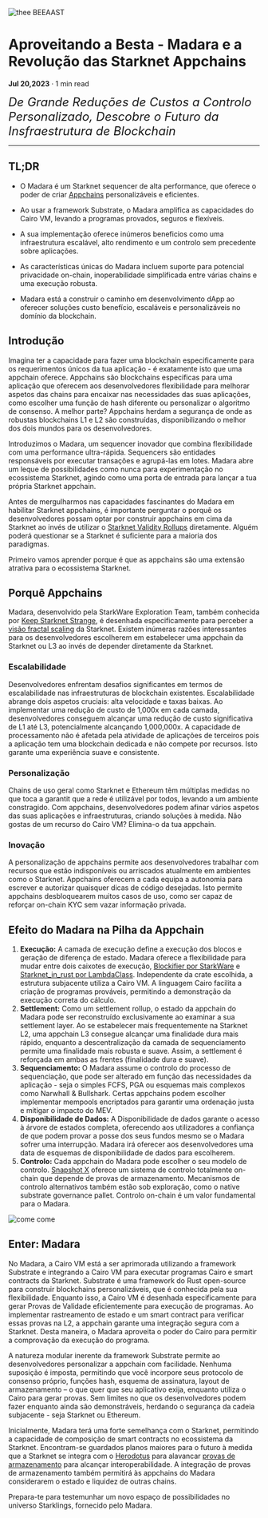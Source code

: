 ![thee BEEAAST](https://imgur.com/EBwBNnB.jpg)

# Aproveitando a Besta - Madara e a Revolução das Starknet Appchains

**Jul 20,2023** · 1 min read

<font size=5>_De Grande Reduções de Custos a Controlo Personalizado, Descobre o
Futuro da Insfraestrutura de Blockchain_</font>

---

## TL;DR

- O Madara é um Starknet sequencer de alta performance, que oferece o poder de
  criar
  [Appchains](https://www.starknet.io/en/posts/ecosystem/the-starknet-stacks-growth-spurt)
  personalizáveis e eficientes.

- Ao usar a framework Substrate, o Madara amplifica as capacidades do Cairo VM,
  levando a programas provados, seguros e flexíveis.
- A sua implementação oferece inúmeros beneficios como uma infraestrutura
  escalável, alto rendimento e um controlo sem precedente sobre aplicações.
- As características únicas do Madara incluem suporte para potencial privacidade
  on-chain, inoperabilidade simplificada entre várias chains e uma execução
  robusta.
- Madara está a construir o caminho em desenvolvimento dApp ao oferecer soluções
  custo benefício, escaláveis e personalizáveis no domínio da blockchain.

## Introdução

Imagina ter a capacidade para fazer uma blockchain especificamente para os
requerimentos únicos da tua aplicação - é exatamente isto que uma appchain
oferece. Appchains são blockchains especificas para uma aplicação que oferecem
aos desenvolvedores flexibilidade para melhorar aspetos das chains para encaixar
nas necessidades das suas aplicações, como escolher uma função de hash diferente
ou personalizar o algoritmo de consenso. A melhor parte? Appchains herdam a
segurança de onde as robustas blockchains L1 e L2 são construídas,
disponibilizando o melhor dos dois mundos para os desenvolvedores.

Introduzimos o Madara, um sequencer inovador que combina flexibilidade com uma
performance ultra-rápida. Sequencers são entidades responsáveis por executar
transações e agrupá-las em lotes. Madara abre um leque de possibilidades como
nunca para experimentação no ecossistema Starknet, agindo como uma porta de
entrada para lançar a tua própria Starknet appchain.

Antes de mergulharmos nas capacidades fascinantes do Madara em habilitar
Starknet appchains, é importante perguntar o porquê os desenvolvedores possam
optar por construir appchains em cima da Starknet ao invés de utilizar o
[Starknet Validity Rollups](https://starkware.co/resource/scaling-ethereum-navigating-the-blockchain-trilemma/#:~:text=top%20of%20them.-,Validity%20Rollups,-Validity%20rollups%2C%20also)
diretamente. Alguém poderá questionar se a Starknet é suficiente para a maioria
dos paradigmas.

Primeiro vamos aprender porque é que as appchains são uma extensão atrativa para
o ecossistema Starknet.

## Porquê Appchains

Madara, desenvolvido pela StarkWare Exploration Team, também conhecida por
[Keep Starknet Strange](https://github.com/keep-starknet-strange), é desenhada
especificamente para perceber a
[visão fractal scaling](https://medium.com/starkware/fractal-scaling-from-l2-to-l3-7fe238ecfb4f)
da Starknet. Existem inúmeras razões interessantes para os desenvolvedores
escolherem em estabelecer uma appchain da Starknet ou L3 ao invés de depender
diretamente da Starknet.

### Escalabilidade

Desenvolvedores enfrentam desafios significantes em termos de escalabilidade nas
infraestruturas de blockchain existentes. Escalabilidade abrange dois aspetos
cruciais: alta velocidade e taxas baixas. Ao implementar uma redução de custo de
1,000x em cada camada, desenvolvedores conseguem alcançar uma redução de custo
significativa de L1 até L3, potencialmente alcançando 1,000,000x. A capacidade
de processamento não é afetada pela atividade de aplicações de terceiros pois a
aplicação tem uma blockchain dedicada e não compete por recursos. Isto garante
uma experiência suave e consistente.

### Personalização

Chains de uso geral como Starknet e Ethereum tẽm múltiplas medidas no que toca a
garantit que a rede é utilizável por todos, levando a um ambiente constragido.
Com appchains, desenvolvedores podem afinar vários aspetos das suas aplicações e
infraestruturas, criando soluções à medida. Não gostas de um recurso do Cairo
VM? Elimina-o da tua appchain.

### Inovação

A personalização de appchains permite aos desenvolvedores trabalhar com recursos
que estão indisponíveis ou arriscados atualmente em ambientes como o Starknet.
Appchains oferecem a cada equipa a autonomia para escrever e autorizar quaisquer
dicas de código desejadas. Isto permite appchains desbloquearem muitos casos de
uso, como ser capaz de reforçar on-chain KYC sem vazar informação privada.

## Efeito do Madara na Pilha da Appchain

1. **Execução:** A camada de execução define a execução dos blocos e geração de
   diferença de estado. Madara oferece a flexibilidade para mudar entre dois
   caixotes de execução,
   [Blockifier por StarkWare](https://github.com/starkware-libs/blockifier) e
   [Starknet_in_rust por LambdaClass](https://github.com/lambdaclass/starknet_in_rust).
   Independente da crate escolhida, a estrutura subjacente utiliza a Cairo VM. A
   linguagem Cairo facilita a criação de programas prováveis, permitindo a
   demonstração da execução correta do cálculo.
2. **Settlement:** Como um settlement rollup, o estado da appchain do Madara
   pode ser reconstruído exclusivamente ao examinar a sua settlement layer. Ao
   se estabelecer mais frequentemente na Starknet L2, uma appchain L3 consegue
   alcançar uma finalidade dura mais rápido, enquanto a descentralização da
   camada de sequenciamento permite uma finalidade mais robusta e suave. Assim,
   a settlement é reforçada em ambas as frentes (finalidade dura e suave).
3. **Sequenciamento:** O Madara assume o controlo do processo de sequenciação,
   que pode ser alterado em função das necessidades da aplicação - seja o
   simples FCFS, PGA ou esquemas mais complexos como Narwhall & Bullshark.
   Certas appchains podem escolher implementar mempools encriptados para
   garantir uma ordenação justa e mitigar o impacto do MEV.
4. **Disponibilidade de Dados:** A Disponibilidade de dados garante o acesso à
   árvore de estados completa, oferecendo aos utilizadores a confiança de que
   podem provar a posse dos seus fundos mesmo se o Madara sofrer uma
   interrupção. Madara irá oferecer aos desenvolvedores uma data de esquemas de
   disponibilidade de dados para escolherem.
5. **Controlo:** Cada appchain do Madara pode escolher o seu modelo de controlo.
   [Snapshot X](https://twitter.com/SnapshotLabs) oferece um sistema de controlo
   totalmente on-chain que depende de provas de armazenamento. Mecanismos de
   controlo alternativos também estão sob exploração, como o native substrate
   governance pallet. Controlo on-chain é um valor fundamental para o Madara.

![come come](https://lh4.googleusercontent.com/i7bXi2IPV-LTLzEgueA2SPHGULUFDj1OX4IznOQr5BeZe0hcey-VXA5TOV6q9XaVqBGAcYiie7u7uxw7q1ByZxjkPQKHERqKJTxhdDdTSgBQy8smyNO3jEHiNJv7Eqh8BMxjj4fFlQAW6gm-hQMzyIU)

## Enter: Madara

No Madara, a Cairo VM está a ser aprimorada utilizando a framework Substrate e
integrando a Cairo VM para executar programas Cairo e smart contracts da
Starknet. Substrate é uma framework do Rust open-source para construir
blockchains personalizáveis, que é conhecida pela sua flexibilidade. Enquanto
isso, a Cairo VM é desenhada especificamente para gerar Provas de Validade
eficientemente para execução de programas. Ao implementar rastreamento de estado
e um smart contract para verificar essas provas na L2, a appchain garante uma
integração segura com a Starknet. Desta maneira, o Madara aproveita o poder do
Cairo para permitir a comprovação da execução do programa.

A natureza modular inerente da framework Substrate permite ao desenvolvedores
personalizar a appchain com facilidade. Nenhuma suposição é imposta, permitindo
que você incorpore seus protocolo de consenso próprio, funções hash, esquema de
assinatura, layout de armazenamento – o que quer que seu aplicativo exija,
enquanto utiliza o Cairo para gerar provas. Sem limites no que os
desenvolvedores podem fazer enquanto ainda são demonstráveis, herdando o
segurança da cadeia subjacente - seja Starknet ou Ethereum.

Inicialmente, Madara terá uma forte semelhança com o Starknet, permitindo a
capacidade de composição de smart contracts no ecossistema da Starknet.
Encontram-se guardados planos maiores para o futuro à medida que a Starknet se
integra com o [Herodotus](https://www.herodotus.dev/) para alavancar
[provas de armazenamento](https://starkware.medium.com/what-are-storage-proofs-and-how-can-they-improve-oracles-e0379108720a)
para alcançar interoperabilidade. A integração de provas de armazenamento também
permitirá às appchains do Madara considerarem o estado e liquidez de outras
chains.

Prepara-te para testemunhar um novo espaço de possibilidades no universo
Starklings, fornecido pelo Madara.
